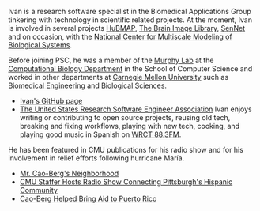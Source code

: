 Ivan is a research software specialist in the Biomedical Applications Group tinkering with technology in scientific related projects. At the moment, Ivan is involved in several projects [HuBMAP](https://commonfund.nih.gov/hubmap), [The Brain Image Library](https://www.brainimagelibrary.org/), [SenNet](https://sennetconsortium.org/) and on occasion, with the [National Center for Multiscale Modeling of Biological Systems](https://mmbios.pitt.edu/).

Before joining PSC, he was a member of the [Murphy Lab](http://murphylab.web.cmu.edu) at the [Computational Biology Department](http://www.cbd.cmu.edu) in the School of Computer Science and worked in other departments at [Carnegie Mellon University](http://www.cmu.edu) such as [Biomedical Engineering](https://www.cmu.edu/bme/) and [Biological Sciences](https://www.cmu.edu/bio/).

* [Ivan's GitHub page](https://github.com/icaoberg/)
* [The United States Research Software Engineer Association](https://us-rse.org/)
Ivan enjoys writing or contributing to open source projects, reusing
old tech, breaking and fixing workflows, playing with new tech,
cooking, and playing good music in Spanish on [WRCT
88.3FM](http://www.wrct.org).

He has been featured in CMU publications for his radio show and for his involvement in relief efforts following hurricane Mar&iacute;a.
* [Mr. Cao-Berg's Neighborhood](https://www.cmu.edu/mcs/news-events/2021/1013_barrio-latino-radio.html)
* [CMU Staffer Hosts Radio Show Connecting Pittsburgh's Hispanic Community](https://www.cmu.edu/piper/news/archives/2021/october/october-14-briefs.html)
* [Cao-Berg Helped Bring Aid to Puerto Rico](https://www.cmu.edu/piper/news/archives/2018/february/ivan-cao-berg.html)


